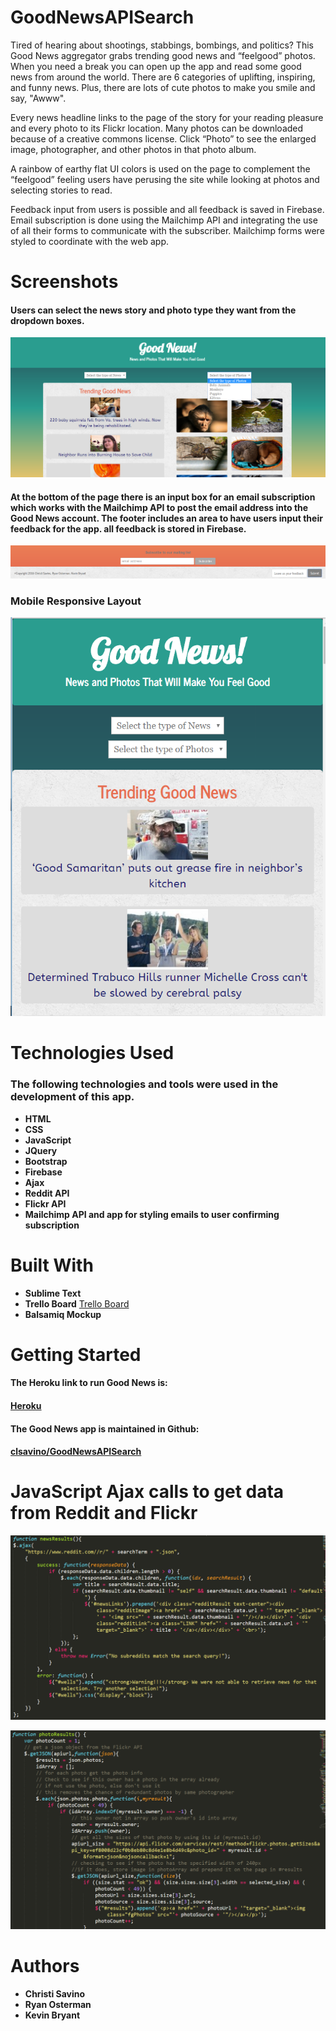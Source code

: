# GoodNewsAPISearch

Tired of hearing about shootings, stabbings, bombings, and politics? This Good News aggregator grabs trending good news and “feelgood” photos. When you need a break you can open up the app and read some good news from around the world. There are 6 categories of uplifting, inspiring, and funny news. Plus, there are lots of cute photos to make you smile and say, "Awww".

Every news headline links to the page of the story for your reading pleasure and every photo to its Flickr location. Many photos can be downloaded because of a creative commons license. Click “Photo” to see the enlarged image, photographer, and other photos in that photo album.

A rainbow of earthy flat UI colors is used on the page to complement the “feelgood” feeling users have perusing the site while looking at photos and selecting stories to read.

Feedback input from users is possible and all feedback is saved in Firebase. Email subscription is done using the Mailchimp API and integrating the use of all their forms to communicate with the subscriber. Mailchimp forms were styled to coordinate with the web app. 

# Screenshots
#### Users can select the news story and photo type they want from the dropdown boxes.

![Alt text](/assets/images/dropdown.PNG?raw=true "Photo of the opening page with a dropdown box opened")

#### At the bottom of the page there is an input box for an email subscription which works with the Mailchimp API to post the email address into the Good News account. The footer includes an area to have users input their feedback for the app. all feedback is stored in Firebase.

![Alt text](/assets/images/footer.PNG?raw=true "Photo of the footer with email subscription and feedback input")

### Mobile Responsive Layout

![Alt text](/assets/images/mobileResponsive.PNG?raw=true "Photo showing mobile responsive design")

# Technologies Used
### The following technologies and tools were used in the development of this app.
* **HTML**
* **CSS**
* **JavaScript**
* **JQuery**
* **Bootstrap**
* **Firebase**
* **Ajax**
* **Reddit API** 
* **Flickr API** 
* **Mailchimp API and app for styling emails to user confirming subscription**

# Built With
* **Sublime Text**
* **Trello Board** [Trello Board](https://trello.com/b/PPM0Seds/good-news-api-search-project)
* **Balsamiq Mockup**

# Getting Started
#### The Heroku link to run Good News is: 
#### [Heroku](http://sheltered-beyond-53408.herokuapp.com)

#### The Good News app is maintained in Github: 
#### [clsavino/GoodNewsAPISearch](https://github.com/clsavino/GoodNewsAPISearch)

# JavaScript Ajax calls to get data from Reddit and Flickr
![Alt text](/assets/images/redditCode.PNG?raw=true "Photo of code snippet of JavaScript using an Ajax call to the Reddit API")

![Alt text](/assets/images/flickrcode.PNG?raw=true "Photo of code snipped of JavaScript using an Ajax call to the Flickr API")

# Authors
* **Christi Savino**
* **Ryan Osterman**
* **Kevin Bryant**
